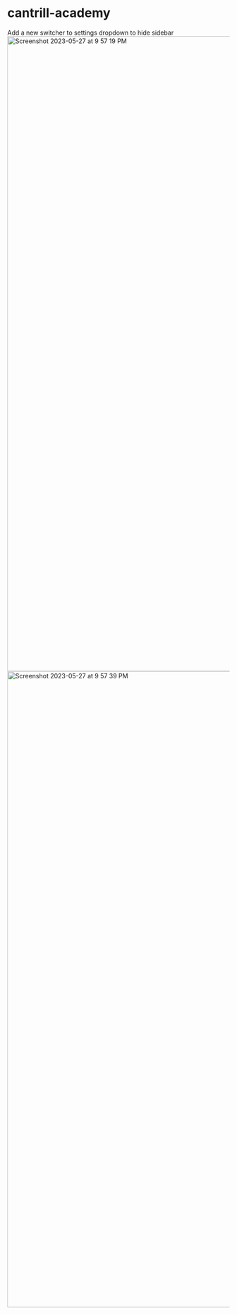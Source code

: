 # cantrill-academy
Add a new switcher to settings dropdown to hide sidebar
<img width="1436" alt="Screenshot 2023-05-27 at 9 57 19 PM" src="https://github.com/fahadadnaan/cantrill-academy/assets/31392802/a1b7883f-acb7-43c7-b172-4685dab56183">
<img width="1439" alt="Screenshot 2023-05-27 at 9 57 39 PM" src="https://github.com/fahadadnaan/cantrill-academy/assets/31392802/9037e5c2-cb47-459e-85d2-f1ecb0d8ab3e">
